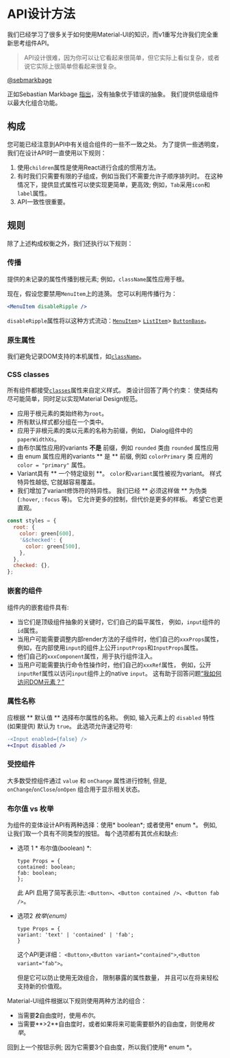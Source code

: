 # API设计方法

<p class="description">我们已经学习了很多关于如何使用Material-UI的知识，而v1重写允许我们完全重新思考组件API。</p>

> API设计很难，因为你可以让它看起来很简单，但它实际上看似复杂，或者说它实际上很简单但看起来很复杂。

[@sebmarkbage](https://twitter.com/sebmarkbage/status/728433349337841665)

正如Sebastian Markbage [指出](https://2014.jsconf.eu/speakers/sebastian-markbage-minimal-api-surface-area-learning-patterns-instead-of-frameworks.html)，没有抽象优于错误的抽象。 我们提供低级组件以最大化组合功能。

## 构成

您可能已经注意到API中有关组合组件的一些不一致之处。 为了提供一些透明度，我们在设计API时一直使用以下规则：

1. 使用`children`属性是使用React进行合成的惯用方法。
2. 有时我们只需要有限的子组成，例如当我们不需要允许子顺序排列时。 在这种情况下，提供显式属性可以使实现更简单，更高效; 例如，`Tab`采用`icon`和`label`属性。
3. API一致性很重要。

## 规则

除了上述构成权衡之外，我们还执行以下规则：

### 传播

提供的未记录的属性传播到根元素; 例如，`className`属性应用于根。

现在，假设您要禁用`MenuItem`上的涟漪。 您可以利用传播行为：

```jsx
<MenuItem disableRipple />
```

`disableRipple`属性将以这种方式流动：[`MenuItem`](/api/menu-item/)> [`ListItem`](/api/list-item/)> [`ButtonBase`](/api/button-base/)。

### 原生属性

我们避免记录DOM支持的本机属性，如[`className`](/customization/overrides/#overriding-with-class-names)。

### CSS classes

所有组件都接受[`classes`](/customization/overrides/#overriding-with-classes)属性来自定义样式。 类设计回答了两个约束： 使类结构尽可能简单，同时足以实现Material Design规范。

- 应用于根元素的类始终称为`root`。
- 所有默认样式都分组在一个类中。
- 应用于非根元素的类以元素的名称为前缀，例如， Dialog组件中的`paperWidthXs`。
- 由布尔属性应用的variants **不是** 前缀，例如 `rounded` 类由 `rounded` 属性应用
- 由 enum 属性应用的variants ** 是 ** 前缀, 例如 `colorPrimary` 类 应用的 `color = "primary"` 属性。
- Variant具有 ** 一个特定级别 **。 `color`和`variant`属性被视为variant。 样式特异性越低, 它就越容易覆盖。
- 我们增加了variant修饰符的特异性。 我们已经 ** 必须这样做 ** 为伪类 (`:hover`, `:focus` 等)。 它允许更多的控制，但代价是更多的样板。 希望它也更直观。

```js
const styles = {
  root: {
    color: green[600],
    '&$checked': {
      color: green[500],
    },
  },
  checked: {},
};
```

### 嵌套的组件

组件内的嵌套组件具有:

- 当它们是顶级组件抽象的关键时，它们自己的扁平属性， 例如，`input`组件的`id`属性。
- 当用户可能需要调整内部render方法的子组件时，他们自己的`xxxProps`属性，例如，在内部使用`input`的组件上公开`inputProps`和`InputProps`属性。
- 他们自己的`xxxComponent`属性，用于执行组件注入。
- 当用户可能需要执行命令性操作时，他们自己的`xxxRef`属性， 例如，公开`inputRef`属性以访问`input`组件上的native `input`。 这有助于回答问题[“我如何访问DOM元素？”](/getting-started/faq/#how-can-i-access-the-dom-element-)

### 属性名称

应根据 ** 默认值 ** 选择布尔属性的名称。 例如, 输入元素上的 `disabled` 特性 (如果提供) 默认为 `true`。 此选项允许速记符号:

```diff
-<Input enabled={false} />
+<Input disabled />
```

### 受控组件

大多数受控组件通过 `value` 和 `onChange` 属性进行控制, 但是, `onChange`/`onClose`/`onOpen` 组合用于显示相关状态。

### 布尔值 vs 枚举

为组件的变体设计API有两种选择：使用* boolean*; 或者使用* enum *。 例如, 让我们取一个具有不同类型的按钮。 每个选项都有其优点和缺点:

- 选项 1 * 布尔值(boolean) *:
    
    ```tsx
    type Props = {
    contained: boolean;
    fab: boolean;
    };
    ```
    
    此 API 启用了简写表示法: `<Button>`、`<Button contained />`、`<Button fab />`。

- 选项2 *枚举(enum)*
    
    ```tsx
    type Props = {
    variant: 'text' | 'contained' | 'fab';
    }
    ```
    
    这个API更详细： `<Button>`,`<Button variant="contained">`,`<Button variant="fab">`。
    
    但是它可以防止使用无效组合， 限制暴露的属性数量， 并且可以在将来轻松支持新的价值观。

Material-UI组件根据以下规则使用两种方法的组合：

- 当需要**2**自由度时，使用*布尔*。
- 当需要**>2**自由度时，或者如果将来可能需要额外的自由度，则使用*枚举*。

回到上一个按钮示例; 因为它需要3个自由度，所以我们使用* enum *。